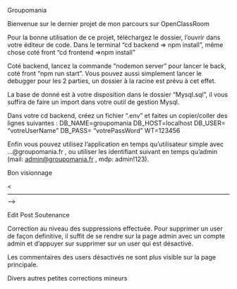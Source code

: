 Groupomania

Bienvenue sur le dernier projet de mon parcours sur OpenClassRoom

Pour la bonne utilisation de ce projet, téléchargez le dossier, l’ouvrir dans votre éditeur de code.
Dans le terminal “cd backend => npm install”, même chose coté front “cd frontend =>npm install”

Coté backend, lancez la commande “nodemon server” pour lancer le back, coté front “npm run start”. Vous pouvez aussi simplement lancer le debugger pour les 2 parties, un dossier à la racine est prévu à cet effet.

La base de donné est à votre disposition dans le dossier “Mysql.sql”, il vous suffira de faire un import dans votre outil de gestion Mysql.

Dans votre cd backend, créez un fichier “.env” et faites un copier/coller des lignes suivantes :
DB_NAME=groupomania
DB_HOST=localhost
DB_USER= “votreUserName”
DB_PASS= “votrePassWord”
WT=123456

Enfin vous pouvez utilisez l’application en temps qu’utilisateur simple avec …@groupomania.fr , ou utiliser les identifiant suivant en temps qu’admin (mail: admin@groupomania.fr , mdp: admin!123).

Bon visionnage

<——————————————————————————————————————>

Edit Post Soutenance

Correction au niveau des suppressions effectuée. Pour supprimer un user de façon definitive, il suffit de se rendre sur la page admin avec un compte admin et d’appuyer sur supprimer sur un user qui est désactivé.

Les commentaires des users désactivés ne sont plus visible sur la page principale.

Divers autres petites corrections mineurs
 